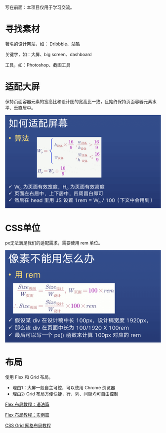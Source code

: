 写在前面：本项目仅用于学习交流。

# 寻找素材

著名的设计网站，如： Dribbble、站酷

关键字，如：大屏、big screen、dashboard

工具，如：Photoshop、截图工具

# 适配大屏

保持页面容器元素的宽高比和设计图的宽高比一致，且始终保持页面容器元素水平、垂直居中。

![](./images/适配屏幕.png)

# CSS单位

px无法满足我们的适配需求，需要使用 rem 单位。

![](./images/rem.png)

# 布局

使用 Flex 和 Grid 布局。

* 理由1：大屏一般自主可控，可以使用 Chrome 浏览器
* 理由2: Grid 布局方便快捷，行、列、间隙均可自由控制

[Flex 布局教程：语法篇](http://www.ruanyifeng.com/blog/2015/07/flex-grammar.html)

[Flex 布局教程：实例篇](https://www.ruanyifeng.com/blog/2015/07/flex-examples.html)

[CSS Grid 网格布局教程](https://www.ruanyifeng.com/blog/2019/03/grid-layout-tutorial.html)